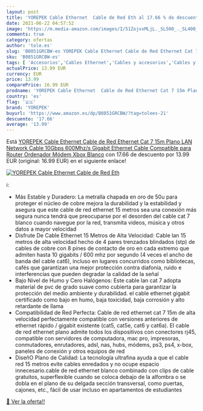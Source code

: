 ```yaml
---
layout: post
title: 'YOREPEK Cable Ethernet  Cable de Red Eth al 17.66 % de descuento'
date: 2021-06-22 04:57:52
image: 'https://m.media-amazon.com/images/I/51ZojxxMLjL._SL500_._SL400_.jpg'
comments: true
category: ofertas
author: 'tole.es'
slug: 'B0851GRCBW-es YOREPEK Cable Ethernet Cable de Red Ethernet Cat 7 15m...'
sku: 'B0851GRCBW-es'
tags: [ 'Accesorios','Cables Ethernet','Cables y accesorios','Cables y conectores','Informática','xbox','yorepek', ]
actualPrice: 13.99 EUR
currency: EUR
price: 13.99
comparePrice: 16.99 EUR
prodname: 'YOREPEK Cable Ethernet  Cable de Red Ethernet Cat 7 15m Plano  LAN Network Cable 10Gbps 600Mhz/s Gigabit Ethernet Cable Compatible para Router  Ordenador  Módem  Xbox  Blanco'
country: 'es'
flag: '🇪🇸'
brand: 'YOREPEK'
buyurl: 'https://www.amazon.es/dp/B0851GRCBW/?tag=tolees-21'
descuento: '17.66'
average: '13.99'
---
```


Está [YOREPEK Cable Ethernet  Cable de Red Ethernet Cat 7 15m Plano  LAN Network Cable 10Gbps 600Mhz/s Gigabit Ethernet Cable Compatible para Router  Ordenador  Módem  Xbox  Blanco](https://www.amazon.es/dp/B0851GRCBW/?tag=tolees-21) con 17.66 de descuento por 13.99 EUR (original: 16.99 EUR) en el siguiente enlace!

[![YOREPEK Cable Ethernet  Cable de Red Eth](https://m.media-amazon.com/images/I/51ZojxxMLjL._SL500_._SL400_.jpg)](https://www.amazon.es/dp/B0851GRCBW/?tag=tolees-21)

ℹ️:

- Más Estable y Duradero: La metralla chapada en oro de 50u para proteger el núcleo de cobre mejora la durabilidad y la estabilidad y asegura que este cable de red ethernet 15 metros sea una conexión más segura nunca tendrá que preocuparse por el desorden del cable cat 7 blanco cuando navegue por la red, transmita videos, música y otros datos a mayor velocidad
- Disfrute De Cable Ethernet 15 Metros de Alta Velocidad: Cable lan 15 metros de alta velocidad hecho de 4 pares trenzados blindados (stp) de cables de cobre con 8 pines de contacto de oro en cada extremo que admiten hasta 10 gigabits / 600 mhz por segundo (4 veces el ancho de banda del cable cat6), incluso en lugares concurridos como bibliotecas, cafés que garantizan una mejor protección contra diafonía, ruido e interferencias que pueden degradar la calidad de la señal
- Bajo Nivel de Humo y Cero Halógenos: Este cable lan cat 7 adopta material de pvc de grado suave como cubierta para garantizar la protección del medio ambiente y durabilidad. el cable ethernet gigabit certificado como bajo en humo, baja toxicidad, baja corrosión y alto retardante de llama
- Compatibilidad de Red Perfecta: Cable de red ethernet cat 7 15m de alta velocidad perfectamente compatible con versiones anteriores de ethernet rápido / gigabit existente (cat5, cat5e, cat6 y cat6a). El cable de red ethernet plano admite todos los dispositivos con conectores rj45, compatible con servidores de computadora, mac pro, impresoras, conmutadores, enrutadores, adsl, nas, hubs, módems, ps3, ps4, x-box, paneles de conexión y otros equipos de red
- DiseñO Plano de Calidad: La tecnología ultrafina ayuda a que el cable red 15 metros evite cables enredados y no ocupe espacio innecesario.cable de red ethernet blanco combinado con clips de cable gratuitos, superflexible cuando se coloca debajo de la alfombra o se dobla en el plano de su delgada sección transversal, como puertas, cajones, etc., fácil de usar incluso en apartamentos de estudiantes

[🛒 Ver la oferta!!](https://www.amazon.es/dp/B0851GRCBW/?tag=tolees-21)
